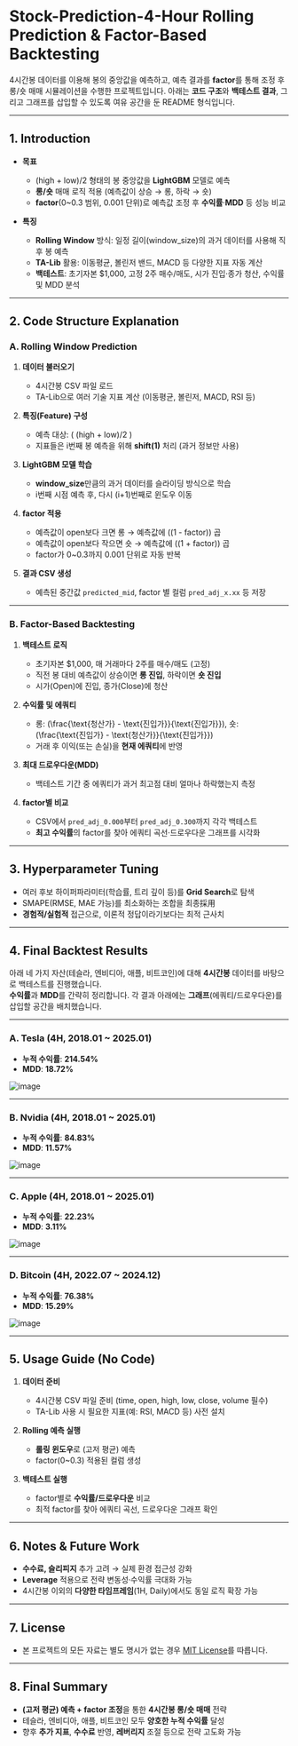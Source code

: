 # Stock-Prediction-4-Hour Rolling Prediction & Factor-Based Backtesting


4시간봉 데이터를 이용해 봉의 중앙값을 예측하고, 예측 결과를 **factor**를 통해 조정 후 롱/숏 매매 시뮬레이션을 수행한 프로젝트입니다. 아래는 **코드 구조**와 **백테스트 결과**, 그리고 그래프를 삽입할 수 있도록 여유 공간을 둔 README 형식입니다.

---

## 1. Introduction

- **목표**  
  - (high + low)/2 형태의 봉 중앙값을 **LightGBM** 모델로 예측
  - **롱/숏** 매매 로직 적용 (예측값이 상승 → 롱, 하락 → 숏)
  - **factor**(0~0.3 범위, 0.001 단위)로 예측값 조정 후 **수익률**·**MDD** 등 성능 비교

- **특징**  
  - **Rolling Window** 방식: 일정 길이(window_size)의 과거 데이터를 사용해 직후 봉 예측
  - **TA-Lib** 활용: 이동평균, 볼린저 밴드, MACD 등 다양한 지표 자동 계산
  - **백테스트**: 초기자본 \$1,000, 고정 2주 매수/매도, 시가 진입·종가 청산, 수익률 및 MDD 분석

---

## 2. Code Structure Explanation

### A. Rolling Window Prediction
1. **데이터 불러오기**  
   - 4시간봉 CSV 파일 로드  
   - TA-Lib으로 여러 기술 지표 계산 (이동평균, 볼린저, MACD, RSI 등)

2. **특징(Feature) 구성**  
   - 예측 대상: \( (high + low)/2 \)  
   - 지표들은 i번째 봉 예측을 위해 **shift(1)** 처리 (과거 정보만 사용)

3. **LightGBM 모델 학습**  
   - **window_size**만큼의 과거 데이터를 슬라이딩 방식으로 학습  
   - i번째 시점 예측 후, 다시 (i+1)번째로 윈도우 이동

4. **factor 적용**  
   - 예측값이 open보다 크면 롱 → 예측값에 \((1 - factor)\) 곱  
   - 예측값이 open보다 작으면 숏 → 예측값에 \((1 + factor)\) 곱  
   - factor가 0~0.3까지 0.001 단위로 자동 반복

5. **결과 CSV 생성**  
   - 예측된 중간값 `predicted_mid`, factor 별 컬럼 `pred_adj_x.xx` 등 저장

---

### B. Factor-Based Backtesting
1. **백테스트 로직**  
   - 초기자본 \$1,000, 매 거래마다 2주를 매수/매도 (고정)  
   - 직전 봉 대비 예측값이 상승이면 **롱 진입**, 하락이면 **숏 진입**  
   - 시가(Open)에 진입, 종가(Close)에 청산

2. **수익률 및 에쿼티**  
   - 롱: \(\frac{\text{청산가} - \text{진입가}}{\text{진입가}}\), 숏: \(\frac{\text{진입가} - \text{청산가}}{\text{진입가}}\)  
   - 거래 후 이익(또는 손실)을 **현재 에쿼티**에 반영

3. **최대 드로우다운(MDD)**  
   - 백테스트 기간 중 에쿼티가 과거 최고점 대비 얼마나 하락했는지 측정

4. **factor별 비교**  
   - CSV에서 `pred_adj_0.000`부터 `pred_adj_0.300`까지 각각 백테스트  
   - **최고 수익률**의 factor를 찾아 에쿼티 곡선·드로우다운 그래프를 시각화

---

## 3. Hyperparameter Tuning

- 여러 후보 하이퍼파라미터(학습률, 트리 깊이 등)를 **Grid Search**로 탐색
- SMAPE(RMSE, MAE 가능)를 최소화하는 조합을 최종採用
- **경험적/실험적** 접근으로, 이론적 정답이라기보다는 최적 근사치

---

## 4. Final Backtest Results

아래 네 가지 자산(테슬라, 엔비디아, 애플, 비트코인)에 대해 **4시간봉** 데이터를 바탕으로 백테스트를 진행했습니다.  
**수익률**과 **MDD**를 간략히 정리합니다. 각 결과 아래에는 **그래프**(에쿼티/드로우다운)를 삽입할 공간을 배치했습니다.

---

### A. Tesla (4H, 2018.01 ~ 2025.01)

- **누적 수익률**: **214.54%** 
- **MDD**: **18.72%** 

![image](https://github.com/user-attachments/assets/466fdfe4-f5a1-4716-ab7e-abf6057c6cf5)



---

### B. Nvidia (4H, 2018.01 ~ 2025.01)

- **누적 수익률**: **84.83%** 
- **MDD**: **11.57%** 

![image](https://github.com/user-attachments/assets/f543e7b8-45e2-4bdc-bd24-7f5c7a317323)


---

### C. Apple (4H, 2018.01 ~ 2025.01)

- **누적 수익률**: **22.23%** 
- **MDD**: **3.11%** 

![image](https://github.com/user-attachments/assets/09909912-58d3-4943-ad2a-4945c082f7d4)


---

### D. Bitcoin (4H, 2022.07 ~ 2024.12)

- **누적 수익률**: **76.38%** 
- **MDD**: **15.29%** 

![image](https://github.com/user-attachments/assets/7f61b178-1416-4a11-a8fa-4ac31cc90aed)


---

## 5. Usage Guide (No Code)

1. **데이터 준비**  
   - 4시간봉 CSV 파일 준비 (time, open, high, low, close, volume 필수)  
   - TA-Lib 사용 시 필요한 지표(예: RSI, MACD 등) 사전 설치

2. **Rolling 예측 실행**  
   - **롤링 윈도우**로 (고저 평균) 예측  
   - factor(0~0.3) 적용된 컬럼 생성

3. **백테스트 실행**  
   - factor별로 **수익률/드로우다운** 비교  
   - 최적 factor를 찾아 에쿼티 곡선, 드로우다운 그래프 확인

---

## 6. Notes & Future Work

- **수수료, 슬리피지** 추가 고려 → 실제 환경 접근성 강화
- **Leverage** 적용으로 전략 변동성·수익률 극대화 가능
- 4시간봉 이외의 **다양한 타임프레임**(1H, Daily)에서도 동일 로직 확장 가능

---

## 7. License

- 본 프로젝트의 모든 자료는 별도 명시가 없는 경우 [MIT License](https://opensource.org/licenses/MIT)를 따릅니다.

---

## 8. Final Summary

- **(고저 평균) 예측 + factor 조정**을 통한 **4시간봉 롱/숏 매매** 전략
- 테슬라, 엔비디아, 애플, 비트코인 모두 **양호한 누적 수익률** 달성
- 향후 **추가 지표**, **수수료** 반영, **레버리지** 조절 등으로 전략 고도화 가능





